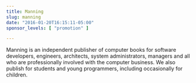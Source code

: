 ```yaml
---
title: Manning
slug: manning
date: "2016-01-20T16:15:11-05:00"
sponsor_levels: [ "promotion" ]

---
```


Manning is an independent publisher of computer books for software developers, engineers, architects, system administrators, managers and all who are professionally involved with the computer business. We also publish for students and young programmers, including occasionally for children.
